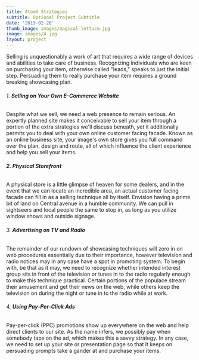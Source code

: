 ```yaml
---
title: AtomS Strategies
subtitle: Optional Project Subtitle
date: '2019-02-26'
thumb_image: images/magical-lettuce.jpg
image: images/4.jpg
layout: project
---
```

Selling is unquestionably a work of art that requires a wide range of devices and abilities to take care of business. Recognizing individuals who are keen on purchasing your item, otherwise called "leads," speaks to just the initial step. Persuading them to really purchase your item requires a ground breaking showcasing plan. 

###### 1. **Selling on Your Own E-Commerce Website**

Despite what we sell, we need a web presence to remain serious. An expertly planned site makes it conceivable to sell your item through a portion of the extra strategies we'll discuss beneath, yet it additionally permits you to deal with your own online customer facing facade. Known as an online business site, your image's own store gives you full command over the plan, design and route, all of which influence the client experience and help you sell your items. 

###### **2. Physical Storefront**

A physical store is a little glimpse of heaven for some dealers, and in the event that we can locate an incredible area, an actual customer facing facade can fill in as a selling technique all by itself. Envision having a prime bit of land on Central avenue in a humble community. We can pull in sightseers and local people the same to stop in, as long as you utilize window shows and outside signage. 

###### 3. **Advertising on TV and Radio**

The remainder of our rundown of showcasing techniques will zero in on web procedures essentially due to their importance, however television and radio notices may in any case have a spot in  promoting system. To begin with, be that as it may, we need to recognize whether  intended interest group sits in front of the television or tunes in to the radio regularly enough to make this technique practical. Certain portions of the populace stream their amusement and get their news on the web, while others keep the television on during the night or tune in to the radio while at work. 

###### 4. **Using Pay-Per-Click Ads**

Pay-per-click (PPC) promotions show up everywhere on the web and help direct clients to our site. As the name infers, we possibly pay when somebody taps on the ad, which makes this a savvy strategy. In any case, we need to set up your site or presentation page so that it keeps on persuading prompts take a gander at and purchase your items. 
